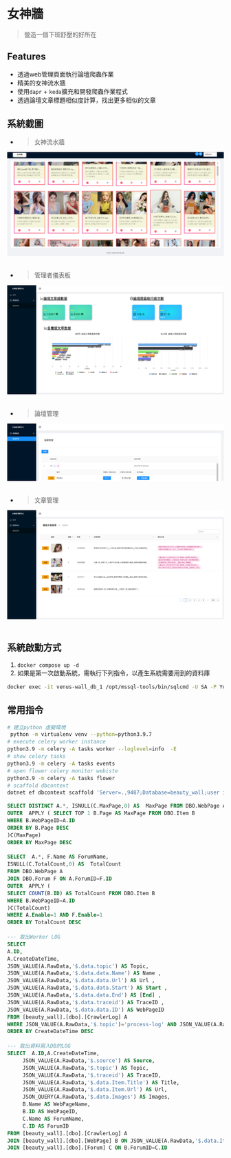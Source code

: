 # 女神牆
> 營造一個下班舒壓的好所在
## Features
- 透過web管理頁面執行論壇爬蟲作業
- 精美的女神流水牆
- 使用``dapr`` + ``keda``擴充和開發爬蟲作業程式
- 透過論壇文章標題相似度計算，找出更多相似的文章
## 系統截圖
- > 女神流水牆
<center><img src="./screenshots/1.png" /></center>
<br/>

- > 管理者儀表板
<center><img src="./screenshots/4.png" /></center>
<br/>

- > 論壇管理
<center><img src="./screenshots/2.png" /></center>
<br/>

- > 文章管理
<center><img src="./screenshots/3.png" /></center>
<br/>

## 系統啟動方式
1. ``` docker compose up -d ```
2. 如果是第一次啟動系統，需執行下列指令，以產生系統需要用到的資料庫
``` bash
docker exec -it venus-wall_db_1 /opt/mssql-tools/bin/sqlcmd -U SA -P YourStrong!Passw0rd  -W -i init_db.sql
```

## 常用指令
``` bash
# 建立python 虛擬環境
 python -m virtualenv venv --python=python3.9.7
# execute celery worker instance 
python3.9 -m celery -A tasks worker --loglevel=info  -E
# show celery tasks
python3.9 -m celery -A tasks events
# open flower celery monitor webiste
python3.9 -m celery -A tasks flower 
# scaffold dbcontext
dotnet ef dbcontext scaffold 'Server=.,9487;Database=beauty_wall;user id=sa;password=YourStrong!Passw0rd' 'Microsoft.EntityFrameworkCore.SqlServer'  -o Models/DBModels -f -c BeautyDBContext --use-database-names --no-build --json

```
``` sql
SELECT DISTINCT A.*, ISNULL(C.MaxPage,0) AS  MaxPage FROM DBO.WebPage A
OUTER  APPLY ( SELECT TOP 1 B.Page AS MaxPage FROM DBO.Item B
WHERE B.WebPageID=A.ID
ORDER BY B.Page DESC 
)C(MaxPage)
ORDER BY MaxPage DESC

SELECT  A.*, F.Name AS ForumName,
ISNULL(C.TotalCount,0) AS  TotalCount 
FROM DBO.WebPage A
JOIN DBO.Forum F ON A.ForumID=F.ID
OUTER  APPLY ( 
SELECT COUNT(B.ID) AS TotalCount FROM DBO.Item B
WHERE B.WebPageID=A.ID
)C(TotalCount)
WHERE A.Enable=1 AND F.Enable=1
ORDER BY TotalCount DESC

--- 取出Worker LOG
SELECT  
A.ID,
A.CreateDateTime,
JSON_VALUE(A.RawData,'$.data.topic') AS Topic,
JSON_VALUE(A.RawData,'$.data.data.Name') AS Name ,
JSON_VALUE(A.RawData,'$.data.data.Url') AS Url ,
JSON_VALUE(A.RawData,'$.data.data.Start') AS Start ,
JSON_VALUE(A.RawData,'$.data.data.End') AS [End] ,
JSON_VALUE(A.RawData,'$.data.traceid') AS TraceID ,
JSON_VALUE(A.RawData,'$.data.data.ID') AS WebPageID 
FROM [beauty_wall].[dbo].[CrawlerLog] A
WHERE JSON_VALUE(A.RawData,'$.topic')='process-log' AND JSON_VALUE(A.RawData,'$.data.data.Name') IS NOT NULL
ORDER BY CreateDateTime DESC 

--- 取出資料寫入DB的LOG
SELECT  A.ID,A.CreateDateTime,
	 JSON_VALUE(A.RawData,'$.source') AS Source,
	 JSON_VALUE(A.RawData,'$.topic') AS Topic,
	 JSON_VALUE(A.RawData,'$.traceid') AS TraceID,
	 JSON_VALUE(A.RawData,'$.data.Item.Title') AS Title,
	 JSON_VALUE(A.RawData,'$.data.Item.Url') AS Url,
	 JSON_QUERY(A.RawData,'$.data.Images') AS Images,
	 B.Name AS WebPageName,
	 B.ID AS WebPageID,
	 C.Name AS ForumName,
	 C.ID AS ForumID
FROM [beauty_wall].[dbo].[CrawlerLog] A
JOIN [beauty_wall].[dbo].[WebPage] B ON JSON_VALUE(A.RawData,'$.data.Item.WebPageID')=B.ID
JOIN [beauty_wall].[dbo].[Forum] C ON B.ForumID=C.ID
```


